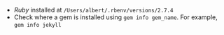 - *Ruby* installed at `/Users/albert/.rbenv/versions/2.7.4`
- Check where a gem is installed using `gem info gem_name`. For example, `gem info jekyll`
